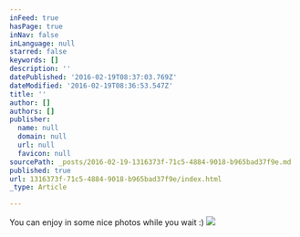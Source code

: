 ```yaml
---
inFeed: true
hasPage: true
inNav: false
inLanguage: null
starred: false
keywords: []
description: ''
datePublished: '2016-02-19T08:37:03.769Z'
dateModified: '2016-02-19T08:36:53.547Z'
title: ''
author: []
authors: []
publisher:
  name: null
  domain: null
  url: null
  favicon: null
sourcePath: _posts/2016-02-19-1316373f-71c5-4884-9018-b965bad37f9e.md
published: true
url: 1316373f-71c5-4884-9018-b965bad37f9e/index.html
_type: Article

---
```

You can enjoy in some nice photos while you wait :)
![](https://the-grid-user-content.s3-us-west-2.amazonaws.com/f2b4b969-57b6-4fc8-ad36-ec74cb904524.jpg)